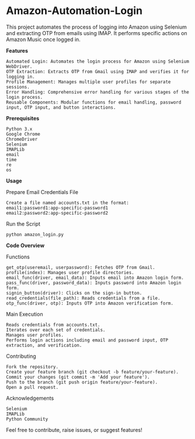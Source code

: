 # Amazon-Automation-Login
This project automates the process of logging into Amazon using Selenium and extracting OTP from emails using IMAP. It performs specific actions on Amazon Music once logged in.

**Features**

    Automated Login: Automates the login process for Amazon using Selenium WebDriver.
    OTP Extraction: Extracts OTP from Gmail using IMAP and verifies it for logging in.
    Profile Management: Manages multiple user profiles for separate sessions.
    Error Handling: Comprehensive error handling for various stages of the login process.
    Reusable Components: Modular functions for email handling, password input, OTP input, and button interactions.

**Prerequisites**

    Python 3.x
    Google Chrome
    ChromeDriver
    Selenium
    IMAPLib
    email
    time
    re
    os

**Usage**

Prepare Email Credentials File

    Create a file named accounts.txt in the format:
    email1:password1:app-specific-password1
    email2:password2:app-specific-password2

Run the Script

    python amazon_login.py

**Code Overview**

Functions

    get_otp(useremail, userpassword): Fetches OTP from Gmail.
    profile(index): Manages user profile directories.
    email_func(driver, email_data): Inputs email into Amazon login form.
    pass_func(driver, password_data): Inputs password into Amazon login form.
    signin_button(driver): Clicks on the sign-in button.
    read_credentials(file_path): Reads credentials from a file.
    otp_func(driver, otp): Inputs OTP into Amazon verification form.

Main Execution

    Reads credentials from accounts.txt.
    Iterates over each set of credentials.
    Manages user profiles.
    Performs login actions including email and password input, OTP extraction, and verification.

Contributing

    Fork the repository.
    Create your feature branch (git checkout -b feature/your-feature).
    Commit your changes (git commit -m 'Add your feature').
    Push to the branch (git push origin feature/your-feature).
    Open a pull request.
Acknowledgements

    Selenium
    IMAPLib
    Python Community

Feel free to contribute, raise issues, or suggest features!
